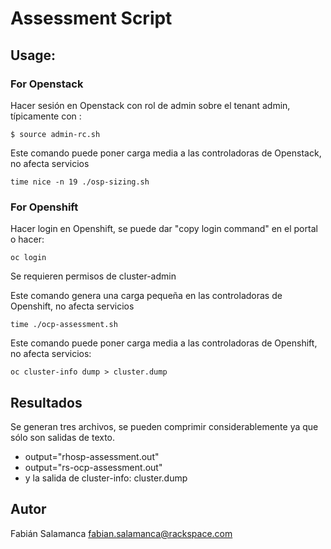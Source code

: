 # Assessment Script

## Usage:

### For Openstack

Hacer sesión en Openstack con rol de admin sobre el tenant admin, típicamente con :

```
$ source admin-rc.sh 
```

Este comando puede poner carga media a las controladoras de Openstack, no afecta servicios
```
time nice -n 19 ./osp-sizing.sh
```


### For Openshift

Hacer login en Openshift, se puede dar "copy login command" en el portal o hacer:

```
oc login
```

Se requieren permisos de cluster-admin


Este comando genera una carga pequeña en las controladoras de Openshift, no afecta servicios
```
time ./ocp-assessment.sh
```

Este comando puede poner carga media a las controladoras de Openshift, no afecta servicios:
```
oc cluster-info dump > cluster.dump
```

## Resultados

Se generan tres archivos, se pueden comprimir considerablemente ya que sólo son salidas de texto.
* output="rhosp-assessment.out"
* output="rs-ocp-assessment.out"
* y la salida de cluster-info: cluster.dump

## Autor
Fabián Salamanca <fabian.salamanca@rackspace.com>
